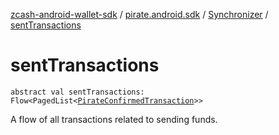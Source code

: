 [zcash-android-wallet-sdk](../../index.md) / [pirate.android.sdk](../index.md) / [Synchronizer](index.md) / [sentTransactions](./sent-transactions.md)

# sentTransactions

`abstract val sentTransactions: Flow<PagedList<`[`PirateConfirmedTransaction`](../../pirate.android.sdk.db.entity/-confirmed-transaction/index.md)`>>`

A flow of all transactions related to sending funds.

